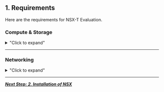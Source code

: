 
## 1. Requirements

Here are the requirements for NSX-T Evaluation.

### Compute & Storage

<details>
<summary>"Click to expand"</summary>

<p align="center">
  <img width=75% height=75% src="/docs/assets/Graphics/1.1.Pre-Req Compute.jpg">
</p>

| Compute          | Number | Version |                                                     Download                                                      |
|:-----------------|:------:|:-------:|:-----------------------------------------------------------------------------------------------------------------:|
| vCenter          |   1    |   7.0   | [download link](https://my.vmware.com/en/web/vmware/info/slug/datacenter_cloud_infrastructure/vmware_vsphere/7_0) |
| vCenter-Cluster  |   1+   |   n/a   |                                                        n/a                                                        |
| ESXi per Cluster |   2+   |   7.0   | [download link](https://my.vmware.com/en/web/vmware/info/slug/datacenter_cloud_infrastructure/vmware_vsphere/7_0) |
| CPU per ESXi     |   8+   |   n/a   |                                                        n/a                                                        |
| RAM per ESXi     | 48GB+  |   n/a   |                                                        n/a                                                        |
| NIC per ESXi     |   2+   |   n/a   |                                                        n/a                                                        |

| Storage | Shared storage - Recommended for live vMotion tests |
|:--------|:---------------------------------------------------:|
| Size    |                       500 GB                        |

</details>

---

### Networking

<details>
<summary>"Click to expand"</summary>

<p align="center">
  <img width=75% height=75% src="/docs/assets/Graphics/1.2.Pre-Req Networking.jpg">
</p>

| VLAN       | Number  | Description                                                                                  |
|:-----------|:-------:|:---------------------------------------------------------------------------------------------|
| Management | VLAN 11 | VLAN where Management is running (vCenter / ESXi-Mgt / future NSX-Mgr / future EdgeNode-Mgt) |
| Overlay    | VLAN 12 | VLAN where future NSX Logical Switches Overlay will run in                                   |

| Physical Router | VLAN      | IP                | MTU     |
|:----------------|:----------|:------------------|:--------|
| Management      | VLAN 11   | 192.168.50.1/24   | 1500    |
| Overlay         | VLAN 12   | 192.168.51.1/24 * | 1700+ * |
| Web             | VLAN 16   | 10.16.1.1/24      | 1500    |
| External        | VLAN 3103 | 20.20.20.1/24     | 1500    |



\* Since in this lab all Transport Nodes (ESXi / Edge Nodes) run the Overlay traffic in the same VLAN 12, there is actually requirement to have an IP and MTU 1700+ on the physical router.

*Note:  
In the section "3.1. Security only (no Logical Network)", VLAN Web + interface will be created on Physical Router.  
In the section "3.2. Logical Network + Security", VLAN External + interface will be created on Physical Router.*  


</details>


---

[***Next Step: 2. Installation of NSX***](/docs/2-Installation.md)
